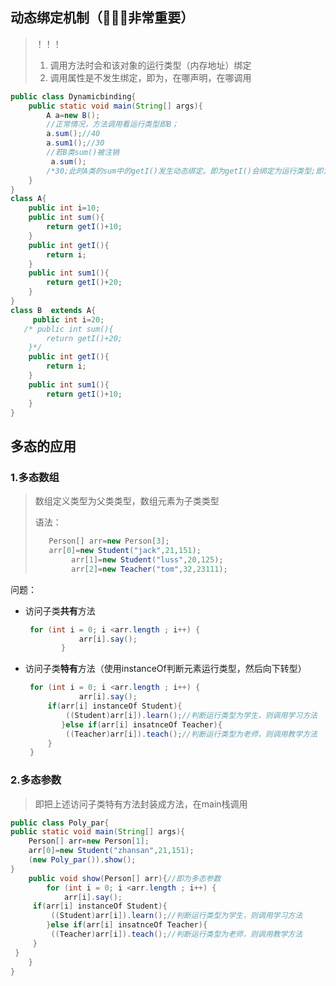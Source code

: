 ##  动态绑定机制（🚩🚩🚩非常重要）

> ！！！
>
> 1. 调用方法时会和该对象的运行类型（内存地址）绑定
> 2. 调用属性是不发生绑定，即为，在哪声明，在哪调用

```java
public class Dynamicbinding{
    public static void main(String[] args){
        A a=new B();
        //正常情况，方法调用看运行类型即B；
        a.sum();//40
        a.sum1();//30
        //若B类sum()被注销
         a.sum();
        /*30;此时A类的sum中的getI()发生动态绑定。即为getI()会绑定为运行类型;即为B下的getI();若没有，遵循向上查找*/
    }
}
class A{
    public int i=10;
    public int sum(){
        return getI()+10;
    }
    public int getI(){
        return i;
    }
    public int sum1(){
        return getI()+20;
    }
}
class B  extends A{
     public int i=20;
   /* public int sum(){
        return getI()+20;
    }*/
    public int getI(){
        return i;
    }
    public int sum1(){
        return getI()+10;
    }
}
```





##  多态的应用

###  	1.多态数组

> 数组定义类型为父类类型，数组元素为子类类型
>
> 语法：
>
> ```java
> 	 Person[] arr=new Person[3];
> 	 arr[0]=new Student("jack",21,151);
>         arr[1]=new Student("luss",20,125);
>         arr[2]=new Teacher("tom",32,23111);		
> ```

问题：

- 访问子类**共有**方法

  ```java
   for (int i = 0; i <arr.length ; i++) {
              arr[i].say();
          }
  ```

- 访问子类**特有**方法（使用instanceOf判断元素运行类型，然后向下转型）

  ```java
   for (int i = 0; i <arr.length ; i++) {
              arr[i].say();
       if(arr[i] instanceOf Student){
           ((Student)arr[i]).learn();//判断运行类型为学生，则调用学习方法
          }else if(arr[i] insatnceOf Teacher){
           ((Teacher)arr[i]).teach();//判断运行类型为老师，则调用教学方法
       }
   }
  ```

  

###  2.多态参数

> 即把上述访问子类特有方法封装成方法，在main栈调用

```java
public class Poly_par{
public static void main(String[] args){
	Person[] arr=new Person[1];
    arr[0]=new Student("zhansan",21,151);
    (new Poly_par()).show();
}
    public void show(Person[] arr){//即为多态参数
        for (int i = 0; i <arr.length ; i++) {
            arr[i].say();
     if(arr[i] instanceOf Student){
         ((Student)arr[i]).learn();//判断运行类型为学生，则调用学习方法
        }else if(arr[i] insatnceOf Teacher){
         ((Teacher)arr[i]).teach();//判断运行类型为老师，则调用教学方法
     }
 }
    }
}
```

